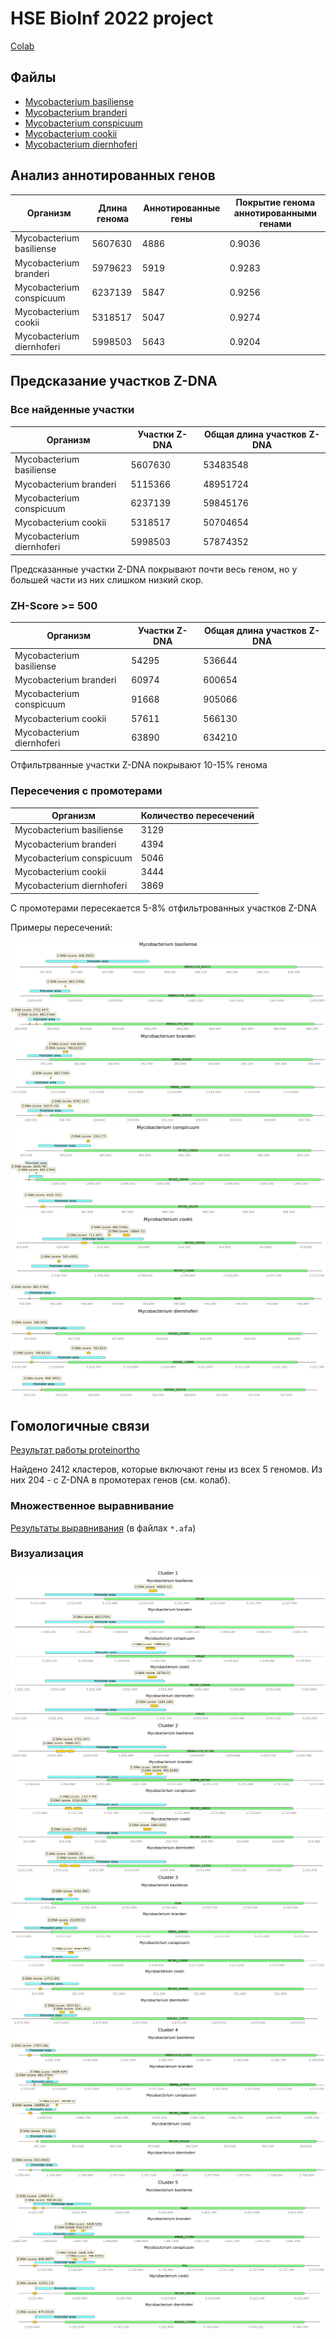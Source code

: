 # HSE BioInf 2022 project

[Colab](https://colab.research.google.com/drive/1x_dEPJYpuTsx3fNG2vOzc2dPSlwk8iJo)

## Файлы

- [Mycobacterium basiliense](data/GCA_900292015.1)
- [Mycobacterium branderi](data/GCA_010728725.1)
- [Mycobacterium conspicuum](data/GCA_010730195.1)
- [Mycobacterium cookii](data/GCA_010727945.1)
- [Mycobacterium diernhoferi](data/GCA_019456655.1)

## Анализ аннотированных генов

Организм                  | Длина генома | Аннотированные гены | Покрытие генома аннотированными генами
--------------------------|--------------|---------------------|---------------------------------------
Mycobacterium basiliense  | 5607630      | 4886                | 0.9036
Mycobacterium branderi    | 5979623      | 5919                | 0.9283
Mycobacterium conspicuum  | 6237139      | 5847                | 0.9256
Mycobacterium cookii      | 5318517      | 5047                | 0.9274
Mycobacterium diernhoferi | 5998503      | 5643                | 0.9204

## Предсказание участков Z-DNA

### Все найденные участки

Организм                  | Участки Z-DNA | Общая длина участков Z-DNA
--------------------------|---------------|---------------------------
Mycobacterium basiliense  | 5607630       | 53483548
Mycobacterium branderi    | 5115366       | 48951724
Mycobacterium conspicuum  | 6237139       | 59845176
Mycobacterium cookii      | 5318517       | 50704654
Mycobacterium diernhoferi | 5998503       | 57874352

Предсказанные участки Z-DNA покрывают почти весь геном, но у большей части из них слишком низкий скор.

### ZH-Score >= 500
Организм                  | Участки Z-DNA | Общая длина участков Z-DNA
--------------------------|---------------|---------------------------
Mycobacterium basiliense  | 54295         | 536644
Mycobacterium branderi    | 60974         | 600654
Mycobacterium conspicuum  | 91668         | 905066
Mycobacterium cookii      | 57611         | 566130
Mycobacterium diernhoferi | 63890         | 634210

Отфильтрванные участки Z-DNA покрывают 10-15% генома

### Пересечения с промотерами

Организм                  | Количество пересечений
--------------------------|-----------------------
Mycobacterium basiliense  | 3129
Mycobacterium branderi    | 4394
Mycobacterium conspicuum  | 5046
Mycobacterium cookii      | 3444
Mycobacterium diernhoferi | 3869

С промотерами пересекается 5-8% отфильтрованных участков Z-DNA

Примеры пересечений:

![intersections](images/intersections_sample1.png)
![intersections](images/intersections_sample2.png)
![intersections](images/intersections_sample3.png)
![intersections](images/intersections_sample4.png)
![intersections](images/intersections_sample5.png)

## Гомологичные связи

[Результат работы proteinortho](data/02_proteinortho)

Найдено 2412 кластеров, которые включают гены из всех 5 геномов. Из них 204 - с Z-DNA в промотерах генов (см. колаб).

### Множественное выравнивание

[Результаты выравнивания](data/03_alignments) (в файлах `*.afa`)

### Визуализация

![intersections](images/cluster1.png)
![intersections](images/cluster2.png)
![intersections](images/cluster3.png)
![intersections](images/cluster4.png)
![intersections](images/cluster5.png)
